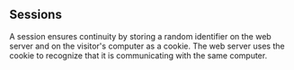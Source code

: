 ## Sessions
A session ensures continuity by storing a random identifier on the web server and on the visitor's computer as a cookie. The web server uses the cookie to recognize that it is communicating with the same computer.
